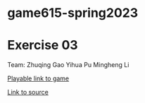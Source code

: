 # game615-spring2023
# Exercise 03

Team: Zhuqing Gao 
      Yihua Pu 
      Mingheng Li

[Playable link to game](https://mingheng117.github.io/game615-spring2023-03/tree/main/play/)

[Link to source](https://github.com/Mingheng117/game615-spring2023-03/tree/main/exercise03)
